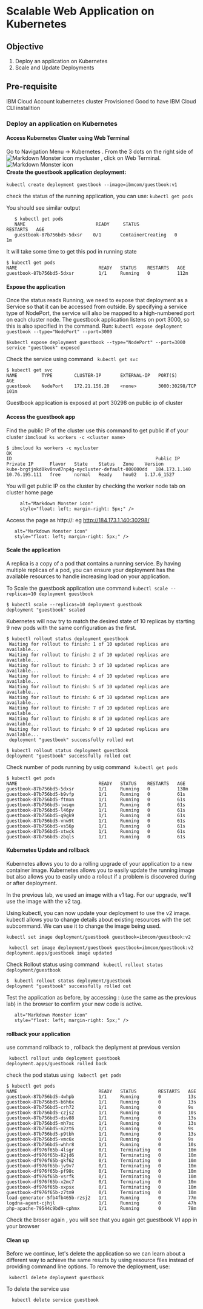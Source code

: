# Scalable Web Application on Kubernetes

## Objective
1. Deploy an application on Kubernetes
2. Scale and Update Deployments

## Pre-requisite
IBM Cloud Account
kubernetes cluster Provisioned
Good to have IBM Cloud CLI installtion

### Deploy an application on Kubernetes

#### Access Kubernetes Cluster using Web Terminal 
Go to Navigation Menu -> Kubernetes . From the 3 dots on the right side of mycluster , click on Web Terminal. 
<img src="./Images/webterminal1.png"
     alt="Markdown Monster icon"
     style="float: left; margin-right: 5px;" />
<img src="./Images/Webterminal2.png"
     alt="Markdown Monster icon"
     style="float: left; margin-right: 5px;" />
     
#### Create the guestbook application deployment:
```kubectl create deployment guestbook --image=ibmcom/guestbook:v1```

check the status of the running application, you can use:
```kubectl get pods```

You should see similar output
```console
   $ kubectl get pods
   NAME                          READY     STATUS              RESTARTS   AGE
   guestbook-87b756bd5-5dxsr    0/1       ContainerCreating   0          1m
   ```
It will take some time to get this pod in running state
``` console
$ kubectl get pods
NAME                              READY   STATUS    RESTARTS   AGE
guestbook-87b756bd5-5dxsr         1/1     Running   0          112m
```
#### Expose the application 
Once the status reads Running, we need to expose that deployment as a Service so that it can be accessed from outside. By specifying a service type of NodePort, the service will also be mapped to a high-numbered port on each cluster node. The guestbook application listens on port 3000, so this is also specified in the command. Run:
```kubectl expose deployment guestbook --type="NodePort" --port=3000```
``` console 
$kubectl expose deployment guestbook --type="NodePort" --port=3000
service "guestbook" exposed
```
Check the service using command
``` kubectl get svc```

``` console
$ kubectl get svc
NAME         TYPE        CLUSTER-IP       EXTERNAL-IP   PORT(S)          AGE
guestbook    NodePort    172.21.156.20    <none>        3000:30298/TCP   101m
```

Guestbook application is exposed at port 30298 on public ip of cluster 

#### Access the guestbook app 

Find the public IP of the cluster 
use this command to get public if of your cluster
```ibmcloud ks workers -c <cluster name>```

```console
$ ibmcloud ks workers -c mycluster
OK
ID                                                     Public IP       Private IP      Flavor   State    Status   Zone    Version   
kube-brgtjnkd0kv0nvd7np4g-mycluster-default-000000dd   184.173.1.140   10.76.195.111   free     normal   Ready    hou02   1.17.6_1527   
```

You will get public IP os the cluster by checking the worker node tab on cluster home page 

```<img src="./Images/publicip.png"
     alt="Markdown Monster icon"
     style="float: left; margin-right: 5px;" />
```

Access the page as http://<publicip>:<port>
  eg http://184.173.1.140:30298/
  
  ```<img src="./Images/guestbook.png"
     alt="Markdown Monster icon"
     style="float: left; margin-right: 5px;" />
```
#### Scale the application
A replica is a copy of a pod that contains a running service. By having multiple replicas of a pod, you can ensure your deployment has the available resources to handle increasing load on your application.

To Scale the guestbook application use command 
```kubectl scale --replicas=10 deployment guestbook```

``` console
$ kubectl scale --replicas=10 deployment guestbook
deployment "guestbook" scaled
```
 Kubernetes will now try to match the desired state of 10 replicas by starting 9 new pods with the same configuration 
as the first.

   ```console
   $ kubectl rollout status deployment guestbook
	Waiting for rollout to finish: 1 of 10 updated replicas are available...
	Waiting for rollout to finish: 2 of 10 updated replicas are available...
	Waiting for rollout to finish: 3 of 10 updated replicas are available...
	Waiting for rollout to finish: 4 of 10 updated replicas are available...
	Waiting for rollout to finish: 5 of 10 updated replicas are available...
	Waiting for rollout to finish: 6 of 10 updated replicas are available...
	Waiting for rollout to finish: 7 of 10 updated replicas are available...
	Waiting for rollout to finish: 8 of 10 updated replicas are available...
	Waiting for rollout to finish: 9 of 10 updated replicas are available...
	deployment "guestbook" successfully rolled out
   ```
   
   ``` console
   $ kubectl rollout status deployment guestbook
deployment "guestbook" successfully rolled out
```
Check number of pods running by usig command 
``` kubectl get pods```

``` console
$ kubectl get pods
NAME                              READY   STATUS    RESTARTS   AGE
guestbook-87b756bd5-5dxsr         1/1     Running   0          138m
guestbook-87b756bd5-b9vfp         1/1     Running   0          61s
guestbook-87b756bd5-ftmxn         1/1     Running   0          61s
guestbook-87b756bd5-jwsqm         1/1     Running   0          61s
guestbook-87b756bd5-l46pv         1/1     Running   0          61s
guestbook-87b756bd5-q9gk9         1/1     Running   0          61s
guestbook-87b756bd5-vnw9t         1/1     Running   0          61s
guestbook-87b756bd5-vs56p         1/1     Running   0          61s
guestbook-87b756bd5-xtwck         1/1     Running   0          61s
guestbook-87b756bd5-zbqls         1/1     Running   0          61s

```
   
#### Kubernetes Update and rollback
Kubernetes allows you to do a rolling upgrade of your application to a new container image. Kubernetes allows you to easily update the running image but also allows you to easily undo a rollout if a problem is discovered during or after deployment.

In the previous lab, we used an image with a v1 tag. For our upgrade, we'll use the image with the v2 tag.

Using kubectl, you can now update your deployment to use the v2 image. kubectl allows you to change details about existing resources with the set subcommand. We can use it to change the image being used.

```kubectl set image deployment/guestbook guestbook=ibmcom/guestbook:v2```
``` console
 kubectl set image deployment/guestbook guestbook=ibmcom/guestbook:v2
deployment.apps/guestbook image updated
```
Check Rollout status using command
``` kubectl rollout status deployment/guestbook```

```console
$  kubectl rollout status deployment/guestbook
deployment "guestbook" successfully rolled out
```
Test the application as before, by accessing <public-IP>:<nodeport> (use the same as the previous lab) in the browser to confirm your new code is active.
 
  ```<img src="./Images/guestbookv2.png"
     alt="Markdown Monster icon"
     style="float: left; margin-right: 5px;" />
```
  
#### rollback your application
use command rollback to , rollback the deplyment at previous version 

``` console
 kubectl rollout undo deployment guestbook
deployment.apps/guestbook rolled back
```

check the pod status using 
``` kubectl get pods```
``` console
$ kubectl get pods
NAME                              READY   STATUS        RESTARTS   AGE
guestbook-87b756bd5-4whpb         1/1     Running       0          13s
guestbook-87b756bd5-b6h6x         1/1     Running       0          13s
guestbook-87b756bd5-crh72         1/1     Running       0          9s
guestbook-87b756bd5-czjs2         1/1     Running       0          10s
guestbook-87b756bd5-dsv88         1/1     Running       0          13s
guestbook-87b756bd5-mh7xc         1/1     Running       0          13s
guestbook-87b756bd5-n2zt6         1/1     Running       0          9s
guestbook-87b756bd5-p9tbh         1/1     Running       0          13s
guestbook-87b756bd5-vmc6x         1/1     Running       0          9s
guestbook-87b756bd5-whhr8         1/1     Running       0          10s
guestbook-df976f65b-4lsgr         0/1     Terminating   0          10m
guestbook-df976f65b-82jd6         0/1     Terminating   0          10m
guestbook-df976f65b-gkf62         0/1     Terminating   0          10m
guestbook-df976f65b-jv9v7         0/1     Terminating   0          10m
guestbook-df976f65b-pf98c         0/1     Terminating   0          10m
guestbook-df976f65b-vsrfk         0/1     Terminating   0          10m
guestbook-df976f65b-x2mc7         0/1     Terminating   0          10m
guestbook-df976f65b-xxpsx         0/1     Terminating   0          10m
guestbook-df976f65b-z7tm9         0/1     Terminating   0          10m
load-generator-5fb4fb465b-rzsj2   1/1     Running       0          77m
logdna-agent-cjhjl                1/1     Running       0          47h
php-apache-79544c9bd9-cphmx       1/1     Running       0          78m
```

Check the broser again , you will see that you again get guestbook V1 app in your browser


#### Clean up
Before we continue, let's delete the application so we can learn about a different way to achieve the same results by using resource files instead of providing command line options.
To remove the deployment, use:

``` kubectl delete deployment guestbook```

To delete the service use

```  kubectl delete service guestbook```
